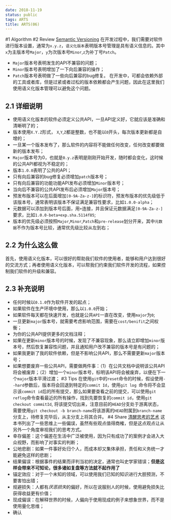 ```yaml
---
date: 2018-11-19
status: public
tags: ARTS
title: ARTS(06)
---
```

#1 Algorithm
#2 Review
[Semantic Versioning](https://semver.org/)
在开发过程中，我们需要对软件进行版本设置，通常为`x.y.z`，`语义化版本`表明版本号管理是具有语义信息的。其中`x`为主版本号`Major`，`y`为次版本号`Minor`,`z`为补丁号`Patch`。
- `Major`版本号表明发生的API不兼容的问题；
- `Minor`版本号表明增加了一下向后兼容的操作；
- `Patch`版本号表明做了一些向后兼容的bug修复。
在开发中，可都会依赖外部的工具或者库，但是过紧或者过松的版本依赖都会产生问题，因此在这里我们使用语义化版本管理可以避免这个问题。
## 2.1 详细说明
- 使用语义化版本的软件必须定义公共API，一旦API定义好，它就应该是准确和清晰明了的；
- 版本使用`X.Y.Z`形式， `X`,`Y`,`Z`都是整数，也不能以`0`开头，每次版本更新都是自增的；
- 一旦某一个版本发布了，那么软件的内容将不能做任何改变，任何改变都要做新的版本发布；
- `Major`版本号为0，也就是`0.y.z`表明是刚刚开始开发，随时都会变化，这时候的公共API都视为不稳定的；
- 版本`1.0.0`表明了公共的API；
- 只有向后兼容的bug修复必须增加`patch`版本号；
- 只有向后兼容的功能功能API发布必须增加`Minor`版本号；
- 当向后不兼容的公共API发布后必须增加`Major`版本号；
- 预发布版本可以在后面增加`[0-9A-Za-z-]`的标识符，预发布版本的优先级低于该版本号，通常表明该版本不保证满足兼容性要求，比如`1.0.0-alpha`；
- 元数据可以添加到版本号后面，用`+`连接，并且保证元数据满足`[0-9A-Za-z-]`要求，比如`1.0.0-beta+exp.sha.5114f85`;
- 版本的优先级必须按照`Major`,`Minor`,`Patch`和`pre-release`划分开来，其中`元数据`不作为版本号比较，通常优先级比较从左到右；

##  2.2 为什么这么做
首先，使用语义化版本，可以很好的帮助我们软件的使用者，能够和用户达到很好的交流方式；再者使用语义化版本，可以帮我们约束我们软件开发的流程，如果控制我们软件的升级和兼容。

## 2.3 补充说明
- 任何时候以`0.1.0`作为软件开发的起点；
- 如果软件在生产环境中使用，那么以`1.0.0`开始；
- 如果软件每天都在快速开发，也就是公共`API`一直在改变，使用`major`为`0`;
- 一旦更新`major`版本号，就需要考虑影响范围，需要在`cost/benifit`之间权衡；
- 为你的公共API提供更多的文档注释；
- 如果在更新`minor`版本号的时候，发现了不兼容现象，那么请立即增加`minor`版本号，然后恢复兼容性问题，并且通知用户改不兼容的版本号是有问题的；
- 如果我更新了我的软件依赖，但是不影响公共API，那么不需要更新`major`版本号；
- 如果想要废弃一些公共API，需要做两件事：（1）在公共文档中说明该公共API将会被废弃；（2）增加一个`minor`版本号，标明该API将会被废弃，以便在下一个`major`版本平滑过渡；
#3 Tips
在使用`git`中的`reset`命令的时候，假设使用`--hard`参数后，版本将会回退到特定的`commit Id`，使用`git log `命令将不会显示该`commit id`后的所有提交，那么如果要查看之前的提交，可以使用`git reflog`命令查看最近的所有操作，找到先要恢复的`commit id`，使用`git checkout commitId`, 将该提交切出来，注意目前的`HEAD`分支处于游离状态，需要使用`git checkout -b branch-name`将该游离的`HEAD`附属到`branch-name`分支上，待修复完毕后，从主分支上将其合并。
#4 Share
[清醒思考的艺术](https://book.douban.com/subject/20492550/)
这本书列出了一些思维上一些偏误，虽然有些观点值得商榷，但是这点观点让从另外一个角度审视我们的思考方式。
- 幸存偏差：这个偏差在生活中广泛被使用，因为只有成功了的案例才会进入大众视野，而影响了对事实的判断；
- 公地悲剧：如果一件事好处归个人，而成本却又集体承担，责任和义务统一才能避免这样的悲剧；
- 结果偏误：根据事件的结果而评判当初的决定，通常也叫史学家错误；**但是这样会带来不可知论，很多诸如复盘等方法就不起作用了**
- 锚定效应：对于一个未知的领域，可以使用我们已知的知识进行大胆预测，不要害怕出错；
- 规避损失：人都有*厌恶损失*的偏好，所以在说服别人的时候，使用避免损失比获得收益更有价值；
- 现成偏误：在解释世界的时候，人偏向于使用现成的例子来想象世界，而不是使用量化思维；
- 确认